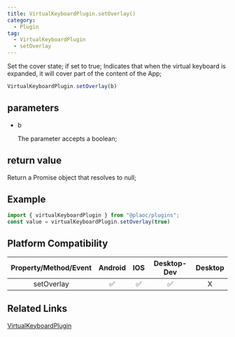 ```yaml
---
title: VirtualKeyboardPlugin.setOverlay()
category:
  - Plugin
tag:
  - VirtualKeyboardPlugin
  - setOverlay 
---
```


Set the cover state;
if set to true;
Indicates that when the virtual keyboard is expanded, it will cover part of the content of the App;

```js
VirtualKeyboardPlugin.setOverlay(b)
```

## parameters

  - b

    The parameter accepts a boolean;


## return value

  Return a Promise object that resolves to null;

## Example
```js
import { virtualKeyboardPlugin } from "@plaoc/plugins";
const value = virtualKeyboardPlugin.setOverlay(true)
```


## Platform Compatibility

| Property/Method/Event| Android | IOS | Desktop-Dev | Desktop |
|:--------------------:|:-------:|:---:|:-----------:|:-------:|
| setOverlay           | ✅      | ✅  | ✅          | X       |

## Related Links

[VirtualKeyboardPlugin](./index.md)


